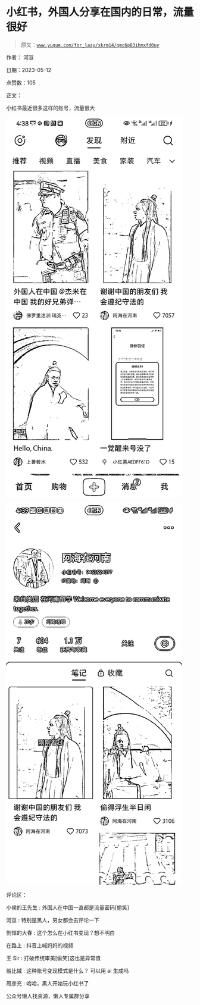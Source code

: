 # 小红书，外国人分享在国内的日常，流量很好

> 原文：[`www.yuque.com/for_lazy/xkrm14/gmc6p83ihmxfd0uy`](https://www.yuque.com/for_lazy/xkrm14/gmc6p83ihmxfd0uy)



作者： 河亘



日期：2023-05-12



点赞数：105



正文：



小红书最近很多这样的账号，流量很大



![](img/7964361910b98d070dc4ef545f0384c3.png)



![](img/4af7e5a744505f423b9dade68b0dcb8f.png)



评论区：



小侯的王先生 : 外国人在中国一直都是流量密码[偷笑]



河亘 : 特别是黑人，男女都会去评论一下



剽悍的大春 : 这个怎么在小红书变现？想不明白



在路上 : 抖音上喊妈妈的视频



王 Sir : 打破传统审美[偷笑]这也是异常值



骷比絨 : 这种账号变现模式是什么？ 可以用 ai 生成吗



周彦充 : 哈哈，黑人开始玩小红书了



公众号懒人找资源，懒人专属群分享

